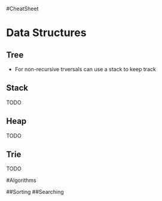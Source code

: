#CheatSheet

# Data Structures
## Tree
* For non-recursive trversals can use a stack to keep track
## Stack
TODO
## Heap
TODO
## Trie
TODO

#Algorithms

##Sorting
##Searching
